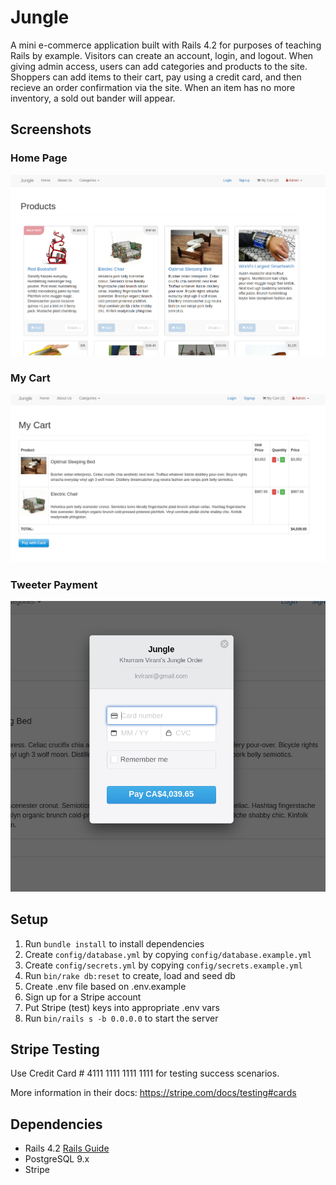 # Jungle

A mini e-commerce application built with Rails 4.2 for purposes of teaching Rails by example. Visitors can create an account, login, and logout. When giving admin access, users can add categories and products to the site. Shoppers can add items to their cart, pay using a credit card, and then recieve an order confirmation via the site. When an item has no more inventory, a sold out bander will appear. 

## Screenshots

### Home Page
!["Screenshot of Home Page"](https://github.com/MonicaLuca/jungle-rails/blob/master/docs/home_page.png?raw=true)

### My Cart
!["Screenshot of My Cart"](https://github.com/MonicaLuca/jungle-rails/blob/master/docs/my_cart.png?raw=true)

### Tweeter Payment
!["Screenshot of Payment"](https://github.com/MonicaLuca/jungle-rails/blob/master/docs/payment.png?raw=true)


## Setup

1. Run `bundle install` to install dependencies
2. Create `config/database.yml` by copying `config/database.example.yml`
3. Create `config/secrets.yml` by copying `config/secrets.example.yml`
4. Run `bin/rake db:reset` to create, load and seed db
5. Create .env file based on .env.example
6. Sign up for a Stripe account
7. Put Stripe (test) keys into appropriate .env vars
8. Run `bin/rails s -b 0.0.0.0` to start the server

## Stripe Testing

Use Credit Card # 4111 1111 1111 1111 for testing success scenarios.

More information in their docs: <https://stripe.com/docs/testing#cards>

## Dependencies

* Rails 4.2 [Rails Guide](http://guides.rubyonrails.org/v4.2/)
* PostgreSQL 9.x
* Stripe
